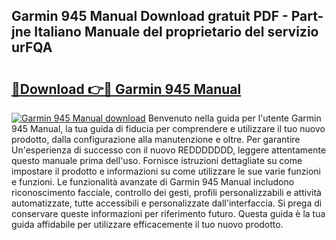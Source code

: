 ## Garmin 945 Manual Download gratuit PDF - Part-jne Italiano Manuale del proprietario del servizio urFQA

# <h2><a href="http://dfc18c.blite.top/?on=Garmin+945+Manual">🔗Download 👉🔴 Garmin 945 Manual</a></h2>

[![Garmin 945 Manual download](https://i.imgur.com/lujVjoI.png)](http://dfc18c.blite.top/?on=Garmin+945+Manual)
Benvenuto nella guida per l'utente Garmin 945 Manual, la tua guida di fiducia per comprendere e utilizzare il tuo nuovo prodotto, dalla configurazione alla manutenzione e oltre. Per garantire Un'esperienza di successo con il nuovo REDDDDDDD, leggere attentamente questo manuale prima dell'uso. Fornisce istruzioni dettagliate su come impostare il prodotto e informazioni su come utilizzare le sue varie funzioni e funzioni. Le funzionalità avanzate di Garmin 945 Manual includono riconoscimento facciale, controllo dei gesti, profili personalizzabili e attività automatizzate, tutte accessibili e personalizzate dall'interfaccia. Si prega di conservare queste informazioni per riferimento futuro. Questa guida è la tua guida affidabile per utilizzare efficacemente il tuo nuovo prodotto.
